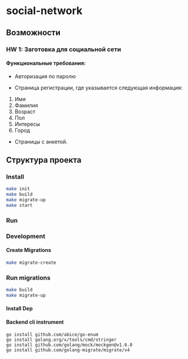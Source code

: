 # social-network

## Возможности

### HW 1: Заготовка для социальной сети

#### Функциональные требования:

* Авторизация по паролю

* Страница регистрации, где указывается следующая информация:

1. Имя
2. Фамилия
3. Возраст
4. Пол
5. Интересы
6. Город


* Страницы с анкетой.

## Структура проекта

### Install

```bash
make init
make build
make migrate-up
make start
```

### Run

### Development

#### Create Migrations

```bash
make migrate-create
```

### Run migrations

```bash
make build
make migrate-up
```

#### Install Dep

#### Backend cli instrument

```
go install github.com/abice/go-enum
go install golang.org/x/tools/cmd/stringer
go install github.com/golang/mock/mockgen@v1.6.0
go install github.com/golang-migrate/migrate/v4
```
